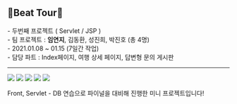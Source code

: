 
<h2><b>🛫Beat Tour🗽</b></h2>
- 두번째 프로젝트 ( Servlet / JSP )<br>
- 팀 프로젝트 : <b>임연지</b>, 김동환, 성진희, 박진호 (총 4명)<br>
- 2021.01.08 ~ 01.15 (7일간 작업)<br>
- 담당 파트 : Index페이지, 여행 상세 페이지, 답변형 문의 게시판<br>
<hr/>
  
<img src="https://postfiles.pstatic.net/MjAyMTAzMTNfMjU4/MDAxNjE1NjQwODM2Nzc5.IjzTKSzRmg-N-GXXyZDdF3rPXyXveRMq7Q43ay_DgMsg.yUXvvZk_8VSSo07wFHlVYhOvP0iamoGB8htwp_jTnBAg.PNG.misty901/1.%EC%9D%B8%EB%8D%B1%EC%8A%A4.png?type=w773">
<img src="https://postfiles.pstatic.net/MjAyMTAzMTNfMzAg/MDAxNjE1NjQwODM2NzMy.U69PVo1_UdnZwBbG9bhuKhJKSSvQ4Nr2xorFTIuaD_Ig.TQGN72PoW7gu0Ogn4mpizqZfcpgrsuInco8ITQ81htwg.PNG.misty901/2-2.%EB%A9%94%EC%9D%B82.png?type=w773">
<img src="https://postfiles.pstatic.net/MjAyMTAzMTNfNTYg/MDAxNjE1NjQwODM2NDk1.BdYYf2WNK1QaS7_cRa-Htxk2BUaVFAYuX3MW2FR6y_Ug.pYxxbcjz5evneTRs5tP54r9rGgyi1C7nC50GB8TlEkYg.PNG.misty901/3-1.%EB%A6%AC%EC%8A%A4%ED%8A%B8.png?type=w773">
<img src="https://postfiles.pstatic.net/MjAyMTAzMTNfMjQ0/MDAxNjE1NjQwODM3MjY4.6fhuURcUtRrdLw-hOKM95EvWJx0JoNWZ2LbpQicCClQg.-caxnMQcSwHhsAbPbr5W1Yb6um7iUbyOwoxIt5u2iQ8g.PNG.misty901/3-4.%EA%B8%80%EC%88%98%EC%A0%95.png?type=w773">
<img src="https://postfiles.pstatic.net/MjAyMTAzMTNfNDcg/MDAxNjE1NjQwODM2OTc0.Hmlc8ryW0Ua8JhFnudg6Ga17RtVekPTwPcOGhXG-7uMg.ZylZy6aQPwZjFHlSs2h8o9F4HXOSBh6bRJJ17nHBVxQg.PNG.misty901/3-2.%EA%B8%80%EC%9E%91%EC%84%B1.png?type=w773">

Front, Servlet - DB 연습으로 파이널을 대비해 진행한 미니 프로젝트입니다!
